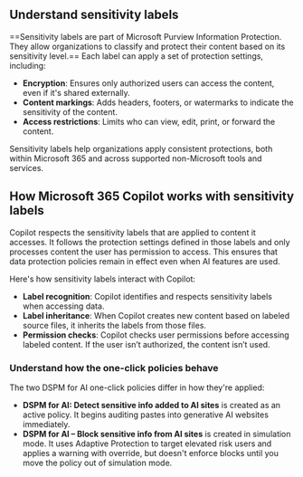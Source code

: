 
## Understand sensitivity labels

==Sensitivity labels are part of Microsoft Purview Information Protection. They allow organizations to classify and protect their content based on its sensitivity level.== Each label can apply a set of protection settings, including:

- **Encryption**: Ensures only authorized users can access the content, even if it's shared externally.
- **Content markings**: Adds headers, footers, or watermarks to indicate the sensitivity of the content.
- **Access restrictions**: Limits who can view, edit, print, or forward the content.

Sensitivity labels help organizations apply consistent protections, both within Microsoft 365 and across supported non-Microsoft tools and services.

## How Microsoft 365 Copilot works with sensitivity labels

Copilot respects the sensitivity labels that are applied to content it accesses. It follows the protection settings defined in those labels and only processes content the user has permission to access. This ensures that data protection policies remain in effect even when AI features are used.

Here's how sensitivity labels interact with Copilot:

- **Label recognition**: Copilot identifies and respects sensitivity labels when accessing data.
- **Label inheritance**: When Copilot creates new content based on labeled source files, it inherits the labels from those files.
- **Permission checks**: Copilot checks user permissions before accessing labeled content. If the user isn’t authorized, the content isn’t used.

### Understand how the one-click policies behave

The two DSPM for AI one-click policies differ in how they're applied:

- **DSPM for AI: Detect sensitive info added to AI sites** is created as an active policy. It begins auditing pastes into generative AI websites immediately.
- **DSPM for AI – Block sensitive info from AI sites** is created in simulation mode. It uses Adaptive Protection to target elevated risk users and applies a warning with override, but doesn't enforce blocks until you move the policy out of simulation mode.